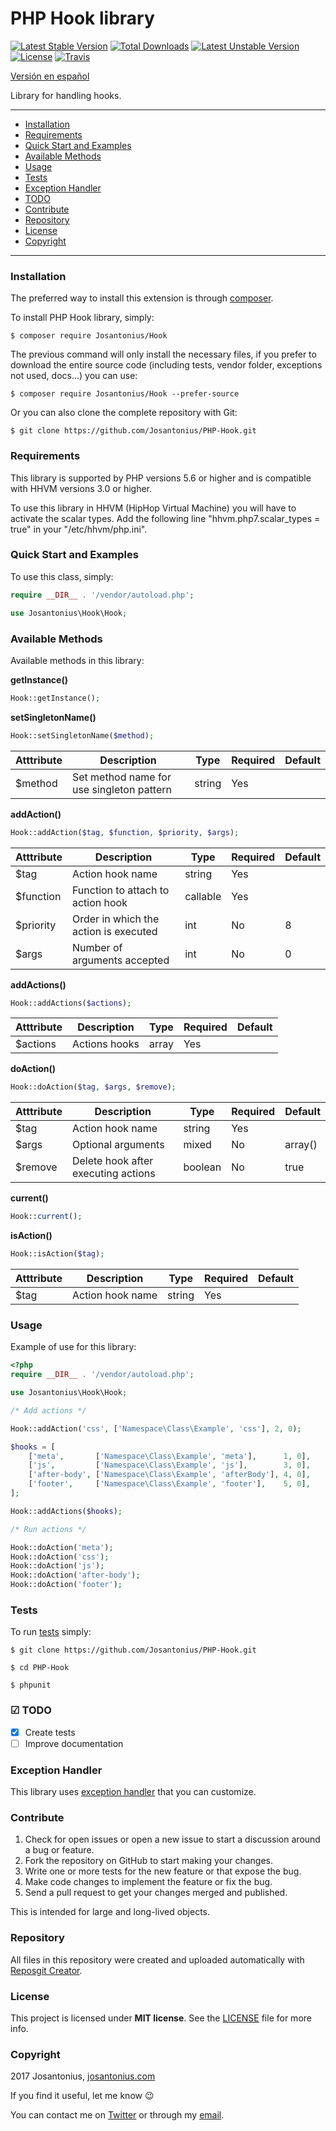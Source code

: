 # PHP Hook library

[![Latest Stable Version](https://poser.pugx.org/josantonius/hook/v/stable)](https://packagist.org/packages/josantonius/hook) [![Total Downloads](https://poser.pugx.org/josantonius/hook/downloads)](https://packagist.org/packages/josantonius/hook) [![Latest Unstable Version](https://poser.pugx.org/josantonius/hook/v/unstable)](https://packagist.org/packages/josantonius/hook) [![License](https://poser.pugx.org/josantonius/hook/license)](https://packagist.org/packages/josantonius/hook) [![Travis](https://travis-ci.org/Josantonius/PHP-Hook.svg)](https://travis-ci.org/Josantonius/PHP-Hook)

[Versión en español](README-ES.md)

Library for handling hooks.

---

- [Installation](#installation)
- [Requirements](#requirements)
- [Quick Start and Examples](#quick-start-and-examples)
- [Available Methods](#available-methods)
- [Usage](#usage)
- [Tests](#tests)
- [Exception Handler](#exception-handler)
- [TODO](#-todo)
- [Contribute](#contribute)
- [Repository](#repository)
- [License](#license)
- [Copyright](#copyright)

---

### Installation

The preferred way to install this extension is through [composer](http://getcomposer.org/download/).

To install PHP Hook library, simply:

    $ composer require Josantonius/Hook

The previous command will only install the necessary files, if you prefer to download the entire source code (including tests, vendor folder, exceptions not used, docs...) you can use:

    $ composer require Josantonius/Hook --prefer-source

Or you can also clone the complete repository with Git:

	$ git clone https://github.com/Josantonius/PHP-Hook.git
	
### Requirements

This library is supported by PHP versions 5.6 or higher and is compatible with HHVM versions 3.0 or higher.

To use this library in HHVM (HipHop Virtual Machine) you will have to activate the scalar types. Add the following line "hhvm.php7.scalar_types = true" in your "/etc/hhvm/php.ini".

### Quick Start and Examples

To use this class, simply:

```php
require __DIR__ . '/vendor/autoload.php';

use Josantonius\Hook\Hook;
```

### Available Methods

Available methods in this library:

**getInstance()**
```php
Hook::getInstance();
```

**setSingletonName()**
```php
Hook::setSingletonName($method);
```

| Atttribute | Description | Type | Required | Default
| --- | --- | --- | --- | --- |
| $method | Set method name for use singleton pattern | string | Yes | |

**addAction()**
```php
Hook::addAction($tag, $function, $priority, $args);
```

| Atttribute | Description | Type | Required | Default
| --- | --- | --- | --- | --- |
| $tag | Action hook name | string | Yes | |
| $function | Function to attach to action hook | callable | Yes | |
| $priority | Order in which the action is executed | int | No | 8 |
| $args | Number of arguments accepted | int | No | 0 |

**addActions()**
```php
Hook::addActions($actions);
```

| Atttribute | Description | Type | Required | Default
| --- | --- | --- | --- | --- |
| $actions | Actions hooks | array | Yes | |

**doAction()**
```php
Hook::doAction($tag, $args, $remove);
```

| Atttribute | Description | Type | Required | Default
| --- | --- | --- | --- | --- |
| $tag | Action hook name | string | Yes | |
| $args | Optional arguments | mixed | No | array() |
| $remove | Delete hook after executing actions | boolean | No | true |

**current()**
```php
Hook::current();
```

**isAction()**
```php
Hook::isAction($tag);
```

| Atttribute | Description | Type | Required | Default
| --- | --- | --- | --- | --- |
| $tag | Action hook name | string | Yes | |

### Usage

Example of use for this library:

```php
<?php
require __DIR__ . '/vendor/autoload.php';

use Josantonius\Hook\Hook;

/* Add actions */

Hook::addAction('css', ['Namespace\Class\Example', 'css'], 2, 0);

$hooks = [
    ['meta',       ['Namespace\Class\Example', 'meta'],      1, 0],
    ['js',         ['Namespace\Class\Example', 'js'],        3, 0],
    ['after-body', ['Namespace\Class\Example', 'afterBody'], 4, 0],
    ['footer',     ['Namespace\Class\Example', 'footer'],    5, 0],
];

Hook::addActions($hooks);

/* Run actions */

Hook::doAction('meta');
Hook::doAction('css');
Hook::doAction('js');
Hook::doAction('after-body');
Hook::doAction('footer');
```

### Tests 

To run [tests](tests/Hook/Test) simply:

    $ git clone https://github.com/Josantonius/PHP-Hook.git
    
    $ cd PHP-Hook

    $ phpunit

### ☑ TODO

- [x] Create tests
- [ ] Improve documentation

### Exception Handler

This library uses [exception handler](src/Exception) that you can customize.
### Contribute
1. Check for open issues or open a new issue to start a discussion around a bug or feature.
1. Fork the repository on GitHub to start making your changes.
1. Write one or more tests for the new feature or that expose the bug.
1. Make code changes to implement the feature or fix the bug.
1. Send a pull request to get your changes merged and published.

This is intended for large and long-lived objects.

### Repository

All files in this repository were created and uploaded automatically with [Reposgit Creator](https://github.com/Josantonius/BASH-Reposgit).

### License

This project is licensed under **MIT license**. See the [LICENSE](LICENSE) file for more info.

### Copyright

2017 Josantonius, [josantonius.com](https://josantonius.com/)

If you find it useful, let me know :wink:

You can contact me on [Twitter](https://twitter.com/Josantonius) or through my [email](mailto:hello@josantonius.com).